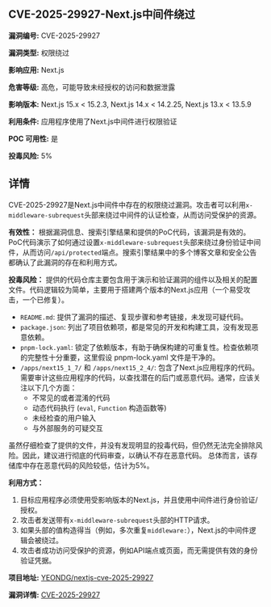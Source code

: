 ## CVE-2025-29927-Next.js中间件绕过

**漏洞编号:** CVE-2025-29927

**漏洞类型:** 权限绕过

**影响应用:** Next.js

**危害等级:** 高危，可能导致未经授权的访问和数据泄露

**影响版本:** Next.js 15.x < 15.2.3, Next.js 14.x < 14.2.25, Next.js 13.x < 13.5.9

**利用条件:** 应用程序使用了Next.js中间件进行权限验证

**POC 可用性:** 是

**投毒风险:** 5%

## 详情

CVE-2025-29927是Next.js中间件中存在的权限绕过漏洞。攻击者可以利用`x-middleware-subrequest`头部来绕过中间件的认证检查，从而访问受保护的资源。

**有效性：**
根据漏洞信息、搜索引擎结果和提供的PoC代码，该漏洞是有效的。PoC代码演示了如何通过设置`x-middleware-subrequest`头部来绕过身份验证中间件，从而访问`/api/protected`端点。搜索引擎结果中的多个博客文章和安全公告都确认了此漏洞的存在和利用方式。

**投毒风险：**
提供的代码仓库主要包含用于演示和验证漏洞的组件以及相关的配置文件。代码逻辑较为简单，主要用于搭建两个版本的Next.js应用（一个易受攻击，一个已修复）。
* `README.md`: 提供了漏洞的描述、复现步骤和参考链接，未发现可疑代码。
* `package.json`: 列出了项目依赖项，都是常见的开发和构建工具，没有发现恶意依赖。
* `pnpm-lock.yaml`:  锁定了依赖版本，有助于确保构建的可重复性。检查依赖项的完整性十分重要，这里假设 pnpm-lock.yaml 文件是干净的。
* `/apps/next15_1_7/` 和 `/apps/next15_2_4/`:  包含了Next.js应用程序的代码。 需要审计这些应用程序的代码，以查找潜在的后门或恶意代码。通常，应该关注以下几个方面：
   * 不常见的或者混淆的代码
   *  动态代码执行 (`eval`, `Function` 构造函数等)
   *  未经检查的用户输入
   *  与外部服务的可疑交互

虽然仔细检查了提供的文件，并没有发现明显的投毒代码，但仍然无法完全排除风险。因此，建议进行彻底的代码审查，以确认不存在恶意代码。
总体而言，该存储库中存在恶意代码的风险较低，估计为5%。

**利用方式：**
1.  目标应用程序必须使用受影响版本的Next.js，并且使用中间件进行身份验证/授权。
2.  攻击者发送带有`x-middleware-subrequest`头部的HTTP请求。
3.  如果头部的值构造得当（例如，多次重复`middleware:`），Next.js的中间件逻辑会被绕过。
4.  攻击者成功访问受保护的资源，例如API端点或页面，而无需提供有效的身份验证凭据。

**项目地址:** [YEONDG/nextjs-cve-2025-29927](https://github.com/YEONDG/nextjs-cve-2025-29927)

**漏洞详情:** [CVE-2025-29927](https://nvd.nist.gov/vuln/detail/CVE-2025-29927)